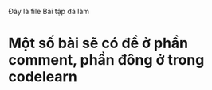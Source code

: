 <h>Đây là file Bài tập đã làm 
<h1>Một số bài sẽ có đề ở phần comment, phần đông ở trong codelearn</h1>
</h2>
